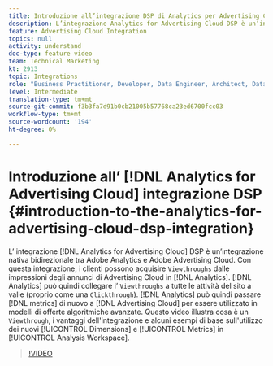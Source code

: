 ```yaml
---
title: Introduzione all’integrazione DSP di Analytics per Advertising Cloud
description: L’integrazione Analytics for Advertising Cloud DSP è un’integrazione nativa bidirezionale tra Adobe Analytics e Adobe Advertising Cloud. Con questa integrazione, i clienti possono acquisire visualizzazioni da AdCloud ad impression in Analytics. Analytics può quindi collegare le visualizzazioni a tutte le attività del sito a valle (proprio come un click-through). Analytics può quindi restituire le metriche ad Advertising Cloud per essere utilizzate in modelli di offerte algoritmiche avanzate. Questo video illustra cosa è Viewthrough, i vantaggi dell’integrazione e alcuni esempi di base sull’utilizzo delle nuove dimensioni/metriche in Analysis Workspace.
feature: Advertising Cloud Integration
topics: null
activity: understand
doc-type: feature video
team: Technical Marketing
kt: 2913
topic: Integrations
role: "Business Practitioner, Developer, Data Engineer, Architect, Data Architect, Administrator, Leader"
level: Intermediate
translation-type: tm+mt
source-git-commit: f3b3fa7d91b0cb21005b57768ca23ed6700fcc03
workflow-type: tm+mt
source-wordcount: '194'
ht-degree: 0%

---
```



# Introduzione all’ [!DNL Analytics for Advertising Cloud] integrazione DSP {#introduction-to-the-analytics-for-advertising-cloud-dsp-integration}

L’ integrazione [!DNL Analytics for Advertising Cloud] DSP è un’integrazione nativa bidirezionale tra Adobe Analytics e Adobe Advertising Cloud. Con questa integrazione, i clienti possono acquisire `Viewthroughs` dalle impressioni degli annunci di Advertising Cloud in [!DNL Analytics]. [!DNL Analytics] può quindi collegare l’ `Viewthroughs` a tutte le attività del sito a valle (proprio come una  `Clickthrough`). [!DNL Analytics] può quindi passare  [!DNL metrics] di nuovo a  [!DNL Advertising Cloud] per essere utilizzato in modelli di offerte algoritmiche avanzate. Questo video illustra cosa è un `Viewthrough`, i vantaggi dell&#39;integrazione e alcuni esempi di base sull&#39;utilizzo dei nuovi [!UICONTROL Dimensions] e [!UICONTROL Metrics] in [!UICONTROL Analysis Workspace].

>[!VIDEO](https://video.tv.adobe.com/v/27237/?quality=9)
